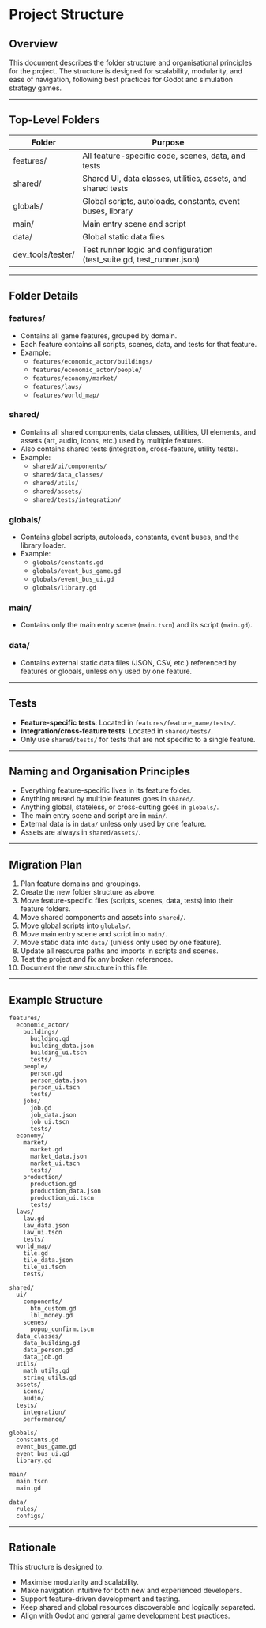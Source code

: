 # Project Structure

## Overview
This document describes the folder structure and organisational principles for the project. The structure is designed for scalability, modularity, and ease of navigation, following best practices for Godot and simulation strategy games.

---

## Top-Level Folders

| Folder      | Purpose                                                      |
|-------------|--------------------------------------------------------------|
| features/   | All feature-specific code, scenes, data, and tests           |
| shared/     | Shared UI, data classes, utilities, assets, and shared tests |
| globals/    | Global scripts, autoloads, constants, event buses, library   |
| main/       | Main entry scene and script                                  |
| data/       | Global static data files                                     |
| dev_tools/tester/ | Test runner logic and configuration (test_suite.gd, test_runner.json) |

---

## Folder Details

### features/
- Contains all game features, grouped by domain.
- Each feature contains all scripts, scenes, data, and tests for that feature.
- Example:
  - `features/economic_actor/buildings/`
  - `features/economic_actor/people/`
  - `features/economy/market/`
  - `features/laws/`
  - `features/world_map/`

### shared/
- Contains all shared components, data classes, utilities, UI elements, and assets (art, audio, icons, etc.) used by multiple features.
- Also contains shared tests (integration, cross-feature, utility tests).
- Example:
  - `shared/ui/components/`
  - `shared/data_classes/`
  - `shared/utils/`
  - `shared/assets/`
  - `shared/tests/integration/`

### globals/
- Contains global scripts, autoloads, constants, event buses, and the library loader.
- Example:
  - `globals/constants.gd`
  - `globals/event_bus_game.gd`
  - `globals/event_bus_ui.gd`
  - `globals/library.gd`

### main/
- Contains only the main entry scene (`main.tscn`) and its script (`main.gd`).

### data/
- Contains external static data files (JSON, CSV, etc.) referenced by features or globals, unless only used by one feature.

---

## Tests
- **Feature-specific tests**: Located in `features/feature_name/tests/`.
- **Integration/cross-feature tests**: Located in `shared/tests/`.
- Only use `shared/tests/` for tests that are not specific to a single feature.

---

## Naming and Organisation Principles
- Everything feature-specific lives in its feature folder.
- Anything reused by multiple features goes in `shared/`.
- Anything global, stateless, or cross-cutting goes in `globals/`.
- The main entry scene and script are in `main/`.
- External data is in `data/` unless only used by one feature.
- Assets are always in `shared/assets/`.

---

## Migration Plan
1. Plan feature domains and groupings.
2. Create the new folder structure as above.
3. Move feature-specific files (scripts, scenes, data, tests) into their feature folders.
4. Move shared components and assets into `shared/`.
5. Move global scripts into `globals/`.
6. Move main entry scene and script into `main/`.
7. Move static data into `data/` (unless only used by one feature).
8. Update all resource paths and imports in scripts and scenes.
9. Test the project and fix any broken references.
10. Document the new structure in this file.

---

## Example Structure

```
features/
  economic_actor/
    buildings/
      building.gd
      building_data.json
      building_ui.tscn
      tests/
    people/
      person.gd
      person_data.json
      person_ui.tscn
      tests/
    jobs/
      job.gd
      job_data.json
      job_ui.tscn
      tests/
  economy/
    market/
      market.gd
      market_data.json
      market_ui.tscn
      tests/
    production/
      production.gd
      production_data.json
      production_ui.tscn
      tests/
  laws/
    law.gd
    law_data.json
    law_ui.tscn
    tests/
  world_map/
    tile.gd
    tile_data.json
    tile_ui.tscn
    tests/

shared/
  ui/
    components/
      btn_custom.gd
      lbl_money.gd
    scenes/
      popup_confirm.tscn
  data_classes/
    data_building.gd
    data_person.gd
    data_job.gd
  utils/
    math_utils.gd
    string_utils.gd
  assets/
    icons/
    audio/
  tests/
    integration/
    performance/

globals/
  constants.gd
  event_bus_game.gd
  event_bus_ui.gd
  library.gd

main/
  main.tscn
  main.gd

data/
  rules/
  configs/
```

---

## Rationale
This structure is designed to:
- Maximise modularity and scalability.
- Make navigation intuitive for both new and experienced developers.
- Support feature-driven development and testing.
- Keep shared and global resources discoverable and logically separated.
- Align with Godot and general game development best practices. 
